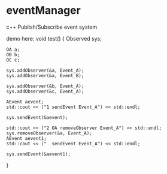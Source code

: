 # eventManager
c++ Publish/Subscribe event system 

demo here:
void test()
{
	Observed sys;

	OA a;
	OB b;
	OC c;

	sys.addObserver(&a, Event_A);
	sys.addObserver(&a, Event_B);

	sys.addObserver(&b, Event_A);
	sys.addObserver(&c, Event_A);

	AEvent aevent;
	std::cout << ("1 sendEvent Event_A") << std::endl;
 
	sys.sendEvent(&aevent);

	std::cout << ("2 OA removeObserver Event_A") << std::endl;
	sys.removeObserver(&a, Event_A);
	AEvent aevent1;
	std::cout << ("  sendEvent Event_A") << std::endl;
	 
	sys.sendEvent(&aevent1);
}
